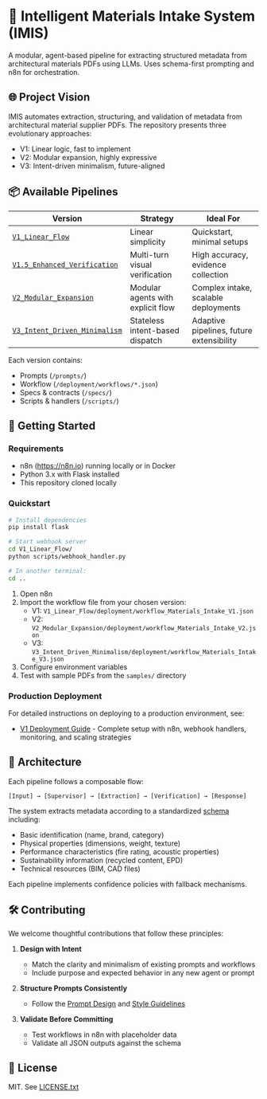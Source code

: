 # 🧠 Intelligent Materials Intake System (IMIS)

A modular, agent-based pipeline for extracting structured metadata from architectural materials PDFs using LLMs. Uses schema-first prompting and n8n for orchestration.

## 🌐 Project Vision

IMIS automates extraction, structuring, and validation of metadata from architectural material supplier PDFs. The repository presents three evolutionary approaches:
- V1: Linear logic, fast to implement
- V2: Modular expansion, highly expressive
- V3: Intent-driven minimalism, future-aligned

## 📦 Available Pipelines

| Version | Strategy | Ideal For |
|---------|----------|-----------|
| [`V1_Linear_Flow`](./V1_Linear_Flow) | Linear simplicity | Quickstart, minimal setups |
| [`V1.5_Enhanced_Verification`](./V1.5_Enhanced_Verification) | Multi-turn visual verification | High accuracy, evidence collection |
| [`V2_Modular_Expansion`](./V2_Modular_Expansion) | Modular agents with explicit flow | Complex intake, scalable deployments |
| [`V3_Intent_Driven_Minimalism`](./V3_Intent_Driven_Minimalism) | Stateless intent-based dispatch | Adaptive pipelines, future extensibility |

Each version contains:
- Prompts (`/prompts/`)
- Workflow (`/deployment/workflows/*.json`)
- Specs & contracts (`/specs/`)
- Scripts & handlers (`/scripts/`)

## 🚀 Getting Started

### Requirements
- n8n (https://n8n.io) running locally or in Docker
- Python 3.x with Flask installed
- This repository cloned locally

### Quickstart
```bash
# Install dependencies
pip install flask

# Start webhook server
cd V1_Linear_Flow/
python scripts/webhook_handler.py

# In another terminal:
cd ..
```

1. Open n8n
2. Import the workflow file from your chosen version:
   - V1: `V1_Linear_Flow/deployment/workflow_Materials_Intake_V1.json`
   - V2: `V2_Modular_Expansion/deployment/workflow_Materials_Intake_V2.json`
   - V3: `V3_Intent_Driven_Minimalism/deployment/workflow_Materials_Intake_V3.json`
3. Configure environment variables
4. Test with sample PDFs from the `samples/` directory

### Production Deployment

For detailed instructions on deploying to a production environment, see:
- [V1 Deployment Guide](./V1_Linear_Flow/deployment/DEPLOYMENT.md) - Complete setup with n8n, webhook handlers, monitoring, and scaling strategies

## 🧭 Architecture

Each pipeline follows a composable flow:
```
[Input] → [Supervisor] → [Extraction] → [Verification] → [Response]
```

The system extracts metadata according to a standardized [schema](./materials_schema.json) including:
- Basic identification (name, brand, category)
- Physical properties (dimensions, weight, texture)
- Performance characteristics (fire rating, acoustic properties)
- Sustainability information (recycled content, EPD)
- Technical resources (BIM, CAD files)

Each pipeline implements confidence policies with fallback mechanisms.

## 🛠 Contributing

We welcome thoughtful contributions that follow these principles:

1. **Design with Intent**
   - Match the clarity and minimalism of existing prompts and workflows
   - Include purpose and expected behavior in any new agent or prompt

2. **Structure Prompts Consistently**
   - Follow the [Prompt Design](./guidelines/prompt_design_guidelines.txt) and [Style Guidelines](./guidelines/prompt_style_guidelines.txt)

3. **Validate Before Committing**
   - Test workflows in n8n with placeholder data
   - Validate all JSON outputs against the schema

## 🔗 License

MIT. See [LICENSE.txt](LICENSE.txt)